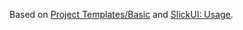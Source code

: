Based on [Project Templates/Basic](https://github.com/photonstorm/phaser/tree/master/resources/Project%20Templates/Basic) and [SlickUI: Usage](https://github.com/Flaxis/slick-ui#usage).
